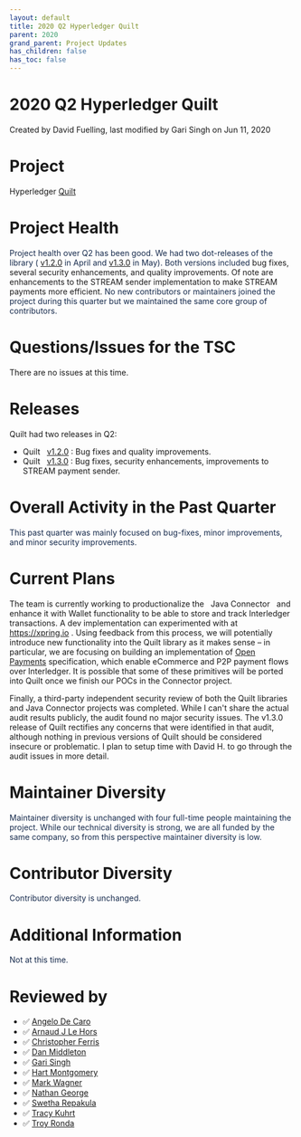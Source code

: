 ```yaml
---
layout: default
title: 2020 Q2 Hyperledger Quilt
parent: 2020
grand_parent: Project Updates
has_children: false
has_toc: false
---
```


# 2020 Q2 Hyperledger Quilt

Created by David Fuelling, last modified by Gari Singh on Jun 11, 2020

# Project

Hyperledger
<a href="https://wiki.hyperledger.org/display/quilt/Hyperledger+Quilt" rel="nofollow">Quilt</a>

# Project Health

<span style="color: rgb(23,43,77);">Project health over Q2 has been
good. We had two dot-releases of the library (
<a href="https://github.com/hyperledger/quilt/releases/tag/v1.2.0" class="external-link" rel="nofollow">v1.2.0</a> in April and
<a href="https://github.com/hyperledger/quilt/releases/tag/v1.3.0" class="external-link" rel="nofollow">v1.3.0</a> in May). Both versions
included <span style="color: rgb(29,28,29);">bug fixes, several security
enhancements, and quality improvements. Of note are enhancements to the
STREAM sender implementation to make STREAM payments more efficient. </span>No new contributors or maintainers joined the project during this
quarter but we maintained the same core group of contributors. </span>

# Questions/Issues for the TSC

There are no issues at this time.

# Releases

Quilt had two releases in Q2:

-   Quilt  
<a href="https://github.com/hyperledger/quilt/releases/tag/v1.2.0" class="external-link" rel="nofollow">v1.2.0</a> : Bug fixes and
quality improvements.
-   Quilt  
<a href="https://github.com/hyperledger/quilt/releases/tag/v1.3.0" class="external-link" rel="nofollow">v1.3.0</a> : Bug fixes,
security enhancements, improvements to STREAM payment sender.

# Overall Activity in the Past Quarter

<span style="color: rgb(23,43,77);">This past quarter was mainly focused
on bug-fixes, minor improvements, and minor security improvements.</span>

# Current Plans

The team is currently working to productionalize the  
<a href="https://connector.interledger4j.dev/" class="external-link" rel="nofollow" style="text-decoration: none;">Java Connector</a>   and
enhance it with Wallet functionality to be able to store and track
Interledger transactions. A dev implementation can experimented with at <a href="https://xpring.io" class="external-link" rel="nofollow">https://xpring.io</a> . Using feedback from this process,
we will potentially introduce new functionality into the Quilt library
as it makes sense – in particular, we are focusing on building an
implementation of
<a href="https://openpayments.dev/" class="external-link" rel="nofollow">Open Payments</a> specification, which enable eCommerce
and P2P payment flows over Interledger. It is possible that some of
these primitives will be ported into Quilt once we finish our POCs in
the Connector project.

Finally, a third-party independent security review of both the Quilt
libraries and Java Connector projects was completed. While I can't share
the actual audit results publicly, the audit found no major security
issues. The v1.3.0 release of Quilt rectifies any concerns that were
identified in that audit, although nothing in previous versions of Quilt
should be considered insecure or problematic. I plan to setup time with
David H. to go through the audit issues in more detail.

# Maintainer Diversity

<span style="color: rgb(23,43,77);">Maintainer diversity is unchanged
with four full-time people maintaining the project. While our technical
diversity is strong, we are all funded by the same company, so from this
perspective maintainer diversity is low. </span>

# Contributor Diversity

<span style="color: rgb(23,43,77);">Contributor diversity is unchanged.</span>

# Additional Information

<span style="color: rgb(23,43,77);">Not at this time. </span>

# Reviewed by
-   ✅ <a href="https://wiki.hyperledger.org/display/~angelo.decaro" class="confluence-userlink user-mention" data-username="angelo.decaro" data-linked-resource-id="16327529" data-linked-resource-version="1" data-linked-resource-type="userinfo" data-base-url="https://wiki.hyperledger.org">Angelo De Caro</a>
-   ✅ <a href="https://wiki.hyperledger.org/display/~lehors" class="confluence-userlink user-mention" data-username="lehors" data-linked-resource-id="2394240" data-linked-resource-version="1" data-linked-resource-type="userinfo" data-base-url="https://wiki.hyperledger.org">Arnaud J Le Hors</a>
-   ✅ <a href="https://wiki.hyperledger.org/display/~ChristopherFerris" class="confluence-userlink user-mention" data-username="ChristopherFerris" data-linked-resource-id="2392402" data-linked-resource-version="1" data-linked-resource-type="userinfo" data-base-url="https://wiki.hyperledger.org">Christopher Ferris</a>
-   ✅
<a href="https://wiki.hyperledger.org/display/~dan.middleton@intel.com" class="confluence-userlink user-mention" data-username="dan.middleton@intel.com" data-linked-resource-id="6427025" data-linked-resource-version="2" data-linked-resource-type="userinfo" data-base-url="https://wiki.hyperledger.org">Dan Middleton</a>
-   ✅ <a href="https://wiki.hyperledger.org/display/~mastersingh24" class="confluence-userlink user-mention" data-username="mastersingh24" data-linked-resource-id="16321659" data-linked-resource-version="1" data-linked-resource-type="userinfo" data-base-url="https://wiki.hyperledger.org">Gari Singh</a>
-   ✅ <a href="https://wiki.hyperledger.org/display/~hartm" class="confluence-userlink user-mention" data-username="hartm" data-linked-resource-id="6422922" data-linked-resource-version="1" data-linked-resource-type="userinfo" data-base-url="https://wiki.hyperledger.org">Hart Montgomery</a>
-   ✅ <a href="https://wiki.hyperledger.org/display/~mwagner" class="confluence-userlink user-mention" data-username="mwagner" data-linked-resource-id="5505170" data-linked-resource-version="1" data-linked-resource-type="userinfo" data-base-url="https://wiki.hyperledger.org">Mark Wagner</a>
-   ✅ <a href="https://wiki.hyperledger.org/display/~nage" class="confluence-userlink user-mention" data-username="nage" data-linked-resource-id="2393038" data-linked-resource-version="1" data-linked-resource-type="userinfo" data-base-url="https://wiki.hyperledger.org">Nathan George</a>
-   ✅ <a href="https://wiki.hyperledger.org/display/~swetharepakula" class="confluence-userlink user-mention" data-username="swetharepakula" data-linked-resource-id="5505323" data-linked-resource-version="1" data-linked-resource-type="userinfo" data-base-url="https://wiki.hyperledger.org">Swetha Repakula</a>
-   ✅ <a href="https://wiki.hyperledger.org/display/~tkuhrt" class="confluence-userlink user-mention" data-username="tkuhrt" data-linked-resource-id="1180151" data-linked-resource-version="2" data-linked-resource-type="userinfo" data-base-url="https://wiki.hyperledger.org">Tracy Kuhrt</a>
-   ✅ <a href="https://wiki.hyperledger.org/display/~troyronda" class="confluence-userlink user-mention" data-username="troyronda" data-linked-resource-id="9110618" data-linked-resource-version="2" data-linked-resource-type="userinfo" data-base-url="https://wiki.hyperledger.org">Troy Ronda</a>






